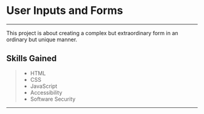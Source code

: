 # User Inputs and Forms

------------------------

This project is about creating a complex but extraordinary form in an ordinary but unique manner.

## Skills Gained

> - HTML
> - CSS
> - JavaScript
> - Accessibility
> - Software Security

-------------------
